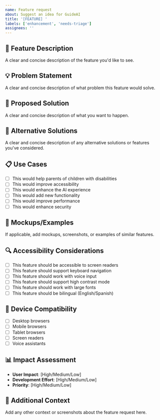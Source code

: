 ```yaml
---
name: Feature request
about: Suggest an idea for GuideAI
title: '[FEATURE] '
labels: ['enhancement', 'needs-triage']
assignees: ''
---
```


## 🚀 Feature Description
A clear and concise description of the feature you'd like to see.

## 💡 Problem Statement
A clear and concise description of what problem this feature would solve.

## 🎯 Proposed Solution
A clear and concise description of what you want to happen.

## 🔄 Alternative Solutions
A clear and concise description of any alternative solutions or features you've considered.

## 📋 Use Cases
- [ ] This would help parents of children with disabilities
- [ ] This would improve accessibility
- [ ] This would enhance the AI experience
- [ ] This would add new functionality
- [ ] This would improve performance
- [ ] This would enhance security

## 🎨 Mockups/Examples
If applicable, add mockups, screenshots, or examples of similar features.

## 🔍 Accessibility Considerations
- [ ] This feature should be accessible to screen readers
- [ ] This feature should support keyboard navigation
- [ ] This feature should work with voice input
- [ ] This feature should support high contrast mode
- [ ] This feature should work with large fonts
- [ ] This feature should be bilingual (English/Spanish)

## 📱 Device Compatibility
- [ ] Desktop browsers
- [ ] Mobile browsers
- [ ] Tablet browsers
- [ ] Screen readers
- [ ] Voice assistants

## 📊 Impact Assessment
- **User Impact**: [High/Medium/Low]
- **Development Effort**: [High/Medium/Low]
- **Priority**: [High/Medium/Low]

## 📝 Additional Context
Add any other context or screenshots about the feature request here. 